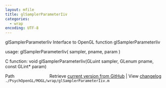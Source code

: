 ```yaml
---
layout: mfile
title: glSamplerParameterIiv
categories:
  - wrap
encoding: UTF-8
---
```


glSamplerParameterIiv  Interface to OpenGL function glSamplerParameterIiv  

usage:  glSamplerParameterIiv( sampler, pname, param )  

C function:  void glSamplerParameterIiv(GLuint sampler, GLenum pname, const GLint\* param)  


<div class="code_header" style="text-align:right;">
  <span style="float:left;">Path&nbsp;&nbsp;</span> <span class="counter">Retrieve <a href=
  "https://raw.github.com/Psychtoolbox-3/Psychtoolbox-3/beta/./PsychOpenGL/MOGL/wrap/glSamplerParameterIiv.m">current version from GitHub</a> | View <a href=
  "https://github.com/Psychtoolbox-3/Psychtoolbox-3/commits/beta/./PsychOpenGL/MOGL/wrap/glSamplerParameterIiv.m">changelog</a></span>
</div>
<div class="code">
  <code>./PsychOpenGL/MOGL/wrap/glSamplerParameterIiv.m</code>
</div>
